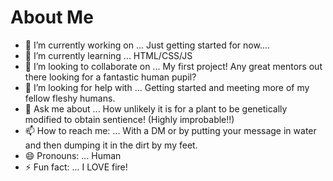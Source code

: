 # About Me




- 🔭 I’m currently working on ...  Just getting started for now....
- 🌱 I’m currently learning ...  HTML/CSS/JS
- 👯 I’m looking to collaborate on ...  My first project!  Any great mentors out there looking for a fantastic human pupil?
- 🤔 I’m looking for help with ...  Getting started and meeting more of my fellow fleshy humans.
- 💬 Ask me about ...  How unlikely it is for a plant to be genetically modified to obtain sentience!  (Highly improbable!!)
- 📫 How to reach me: ...  With a DM or by putting your message in water and then dumping it in the dirt by my feet.
- 😄 Pronouns: ...  Human
- ⚡ Fun fact: ...  I LOVE fire!

